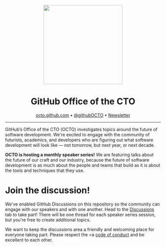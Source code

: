 <div align='center'>
  <img src="https://user-images.githubusercontent.com/22723/89439417-04937a80-d6ff-11ea-8564-0d6f8b9b8b61.png" width=256 height=256/>
  <h1>GitHub Office of the CTO</h1>
  <div>
    <a href="https://octo.github.com">octo.github.com</a> • <a href="https://twitter.com/githubOCTO">@githubOCTO</a> • <a href="">Newsletter</a>
  </div>
</div>

---

GitHub’s Office of the CTO (OCTO) investigates topics around the future of software development. We're excited to engage with the community of futurists, academics, and developers who are figuring out what software development will look like — not tomorrow, but next year, or next decade.

**OCTO is hosting a monthly speaker series!** We are featuring talks about the future of our craft and our industry, because the future of software development is as much about the people and teams that build as it is about the tools and techniques that they use.

# Join the discussion!

We've enabled GitHub Discussions on this repository so the community can engage with our speakers and with one another. Head to the [Discussions](https://github.com/github/githubOCTO/discussions) tab to take part! There will be one thread for each speaker series session, but you're free to create additional topics.

We want to keep the discussions area a friendly and welcoming place for everyone taking part. Please respect the <a [code of conduct](https://github.com/github/githubOCTO/blob/master/CODE_OF_CONDUCT.md) and be excellent to each other.


